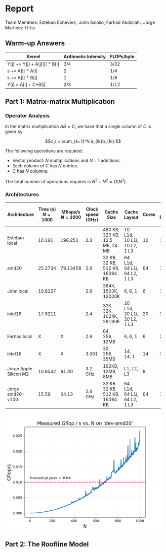 # Report

Team Members: Esteban Echeverri, John Salako, Farhad Abdollahi, Jorge Martinez-Ortiz.

## Warm-up Answers

Kernel | Arithmetic Intensity | FLOPs/byte
--|--|--
Y[j] += Y[j] + A[j][i] * B[i] | 3/4   | 3/32 
s += A[i] * A[i]              | 2     | 1/4
s += A[i] * B[i]              | 1     | 1/8
Y[i] = A[i] + C*B[i]          | 2/3   | 1/12

## Part 1: Matrix-matrix Multiplication

### Operator Analysis
In the matrix multiplication $AB = C$, we have that a single column of $C$ is given by

$$c_i = \sum_{k=1}^N a_{ik}b_{ki}.$$

The following operations are required:
- Vector product: $N$ multiplications and $N-1$ additions.
- Each column of $C$ has $N$ entries.
- $C$ has $N$ columns.

The total number of operations requires is $N^3-N^2=O(N^3)$.

### Architectures 
 Architecture | Time (s) $N=1000$|Mflops/s $N=1000$ | Clock speed (GHz) | Cache Size | Cache Layout | Cores | Theoretical Peak Performance (GFlops/s)|
--|--|--|--|--|--|--|--|
Esteban local           | 10.191     | 196.251  | 2.3       | 480 KB, 320 KB, 12.5 MB, 24 MB    | 10 L1d, 10 L1i, 10 L2, 1 L3   | 10  | 184
amd20                   | 25.2734    | 79.13458 | 2.6       | 32 KB, 32 KB, 512 KB, 16384 KB    | 64 L1d, 64 L1i, 64 L2, 1 L3   | 64  | 1331.2
John local              | 19.8227    |          | 2.6       | 384K, 1500K, 12000K               |6, 6, 1 |6 | 124.8
intel18                 | 17.8211    |          | 2.4       | 32K, 32K, 1024K, 28160K           |20 L1d, 20 L1i, 20 L2, 1 L3 |20 |384
Farhad local            | X          | X        | 2.6       | 64, 256, 12MB                     | 6, 6, 1 | 6  | 249.6
intel16                 | X          | X        | 3.001     | 32, 256, 35MB                     | 14, 14, 1 | 14 | 336.11
Jorge Apple Silicon M2  | 10.9542    | 91.30    | 3.2 GHz   | 192KB, 12MB, 8MB                  | L1, L2, L3| 8 | 
Jorge amd20-v100        | 15.59      | 64.13    | 2.6 GHz   | 32 KB, 32 KB, 512 KB, 16384 KB    | 64 L1d, 64 L1i, 64 L2, 1 L3 | 64  | 1331.2

![img1](/analysis/sample.png)

## Part 2: The Roofline Model